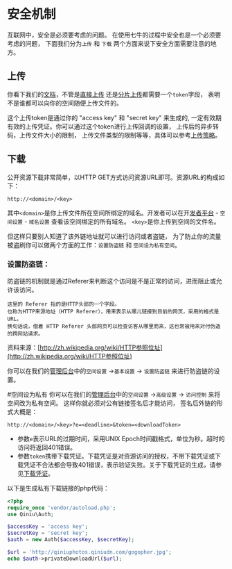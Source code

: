 # 安全机制
互联网中，安全是必须要考虑的问题。 在使用七牛的过程中安全也是一个必须要考虑的问题， 下面我们分为`上传` 和 `下载` 两个方面来说下安全方面需要注意的地方。

## 上传
你看下我们的[文档](http://developer.qiniu.com/docs/v6/api/reference/up/)，不管是[直接上传]() 还是[分片上传]()都需要一个`token`字段， 表明不是谁都可以向你的空间随便上传文件的。

这个上传token是通过你的 "access key" 和 "secret key" 来生成的, 一定有效期有效的上传凭证。你可以通过这个token进行上传回调的设置， 上传后的异步转码，上传文件大小的限制， 上传文件类型的限制等等，具体可以参考[上传策略]()。



## 下载
公开资源下载非常简单，以HTTP GET方式访问资源URL即可。资源URL的构成如下：

```
http://<domain>/<key>
```
其中`<domain>`是你上传文件所在空间所绑定的域名。开发者可以在开[发者平台](https://portal.qiniu.com/) - `空间设置` - `域名设置` 查看该空间绑定的所有域名。
`<key>`是你上传到空间的文件名。

但这样只要别人知道了该外链地址就可以进行访问或者盗链， 为了防止你的流量被盗刷你可以做两个方面的工作：`设置防盗链` 和 `空间设为私有空间`。

### 设置防盗链：
防盗链的机制就是通过Referer来判断这个访问是不是正常的访问，进而阻止或允许该访问。

```
这里的 Referer 指的是HTTP头部的一个字段。
也称为HTTP来源地址（HTTP Referer），用来表示从哪儿链接到目前的网页，采用的格式是URL。
换句话说，借着 HTTP Referer 头部网页可以检查访客从哪里而来，这也常被用来对付伪造的跨网站请求。
```
资料来源：[http://zh.wikipedia.org/wiki/HTTP参照位址](http://zh.wikipedia.org/wiki/HTTP参照位址)

你可以在我们的[管理后台]()中的`空间设置` ->`基本设置` -> `设置防盗链` 来进行防盗链的设置。

#空间设为私有
你可以在我们的[管理后台]()中的`空间设置` ->`高级设置` -> `访问控制` 来将空间改为私有空间。
这样你就必须对公有链接签名后才能访问， 签名后外链的形式大概是：

```
http://<domain>/<key>?e=<deadline>&token=<downloadToken>
```

* 参数`e`表示URL的过期时间，采用UNIX Epoch时间戳格式，单位为秒。超时的访问将返回401错误。
* 参数`token`携带下载凭证。下载凭证是对资源访问的授权，不带下载凭证或下载凭证不合法都会导致401错误，表示验证失败。关于下载凭证的生成，请参见[下载凭证](http://developer.qiniu.com/docs/v6/api/reference/security/download-token.html)。

以下是生成私有下载链接的php代码：

```php
<?php
require_once 'vendor/autoload.php';
use Qiniu\Auth;

$accessKey = 'access key';
$secretKey = 'secret key';
$auth = new Auth($accessKey, $secretKey);

$url = 'http://qiniuphotos.qiniudn.com/gogopher.jpg';
echo $auth->privateDownloadUrl($url);

```
